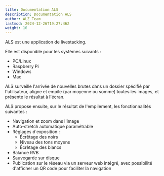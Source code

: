 ```yaml
---
title: Documentation ALS
description: Documentation ALS
author: ALZ Team
lastmod: 2024-12-26T19:27:46Z
weight: 10
---
```


ALS est une application de livestacking.

Elle est disponible pour les systèmes suivants :

- PC/Linux
- Raspberry Pi
- Windows
- Mac

ALS surveille l'arrivée de nouvelles brutes dans un dossier spécifié par l'utilisateur, aligne et empile
(par moyenne ou somme) toutes les images, et présente le résultat à l'écran.

ALS propose ensuite, sur le résultat de l'empilement, les fonctionnalités suivantes :

- Navigation et zoom dans l'image
- Auto-stretch automatique paramétrable
- Réglages d'exposition :
    - Écrêtage des noirs
    - Niveau des tons moyens
    - Écrêtage des blancs
- Balance RVB
- Sauvegarde sur disque
- Publication sur le réseau via un serveur web intégré, avec possibilité d'afficher un QR code pour
  faciliter la navigation
